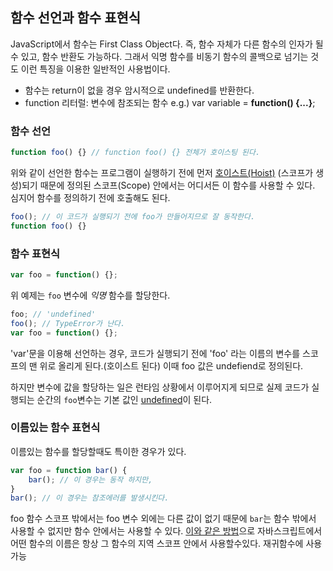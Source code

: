 ## 함수 선언과 함수 표현식

JavaScript에서 함수는 First Class Object다. 즉, 함수 자체가 다른 함수의 인자가 될 수 있고, 함수 반환도 가능하다. 그래서 익명 함수를 비동기 함수의 콜백으로 넘기는 것도 이런 특징을 이용한 일반적인 사용법이다.

- 함수는 return이 없을 경우 암시적으로 undefined를 반환한다.
- function 리터럴: 변수에 참조되는 함수 e.g.) var variable = **function() {...}**;

###  함수 선언

```javascript
function foo() {} // function foo() {} 전체가 호이스팅 된다.
```

위와 같이 선언한 함수는 프로그램이 실행하기 전에 먼저 [호이스트(Hoist)](http://bonsaiden.github.io/JavaScript-Garden/ko/#function.scopes) (스코프가 생성)되기 때문에 정의된 스코프(Scope) 안에서는 어디서든 이 함수를 사용할 수 있다. 심지어 함수를 정의하기 전에 호출해도 된다.

```javascript
foo(); // 이 코드가 실행되기 전에 foo가 만들어지므로 잘 동작한다.
function foo() {}
```

### 함수 표현식

```javascript
var foo = function() {};
```

위 예제는 `foo` 변수에 *익명* 함수를 할당한다.

```javascript
foo; // 'undefined'
foo(); // TypeError가 난다.
var foo = function() {};
```

'var'문을 이용해 선언하는 경우, 코드가 실행되기 전에 'foo' 라는 이름의 변수를 스코프의 맨 위로 올리게 된다.(호이스트 된다) 이때 foo 값은 undefiend로 정의된다.

하지만 변수에 값을 할당하는 일은 런타임 상황에서 이루어지게 되므로 실제 코드가 실행되는 순간의 `foo`변수는 기본 값인 [undefined](http://bonsaiden.github.io/JavaScript-Garden/ko/#core.undefined)이 된다.

### 이름있는 함수 표현식

이름있는 함수를 할당할때도 특이한 경우가 있다.

```javascript
var foo = function bar() {
    bar(); // 이 경우는 동작 하지만, 
}
bar(); // 이 경우는 참조에러를 발생시킨다. 
```

foo 함수 스코프 밖에서는 foo 변수 외에는 다른 값이 없기 때문에 `bar`는 함수 밖에서 사용할 수 없지만 함수 안에서는 사용할 수 있다. [이와 같은 방법](http://bonsaiden.github.io/JavaScript-Garden/ko/#function.scopes)으로 자바스크립트에서 어떤 함수의 이름은 항상 그 함수의 지역 스코프 안에서 사용할수있다. 재귀함수에 사용가능